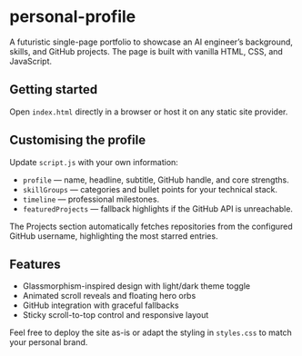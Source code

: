# personal-profile

A futuristic single-page portfolio to showcase an AI engineer’s background, skills, and GitHub projects. The page is built with vanilla HTML, CSS, and JavaScript.

## Getting started

Open `index.html` directly in a browser or host it on any static site provider.

## Customising the profile

Update `script.js` with your own information:

- `profile` — name, headline, subtitle, GitHub handle, and core strengths.
- `skillGroups` — categories and bullet points for your technical stack.
- `timeline` — professional milestones.
- `featuredProjects` — fallback highlights if the GitHub API is unreachable.

The Projects section automatically fetches repositories from the configured GitHub username, highlighting the most starred entries.

## Features

- Glassmorphism-inspired design with light/dark theme toggle
- Animated scroll reveals and floating hero orbs
- GitHub integration with graceful fallbacks
- Sticky scroll-to-top control and responsive layout

Feel free to deploy the site as-is or adapt the styling in `styles.css` to match your personal brand.

